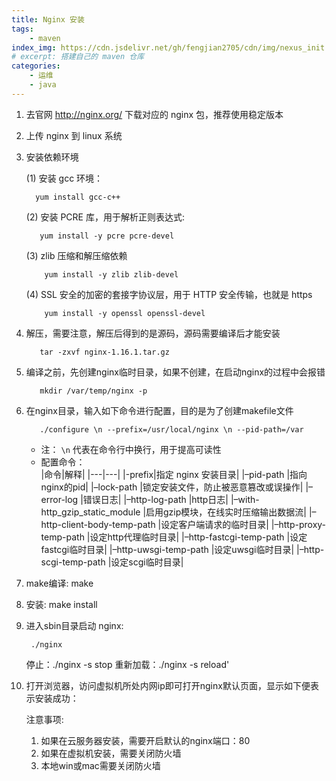 ```yaml
---
title: Nginx 安装
tags: 
    - maven
index_img: https://cdn.jsdelivr.net/gh/fengjian2705/cdn/img/nexus_init.jpg
# excerpt: 搭建自己的 maven 仓库
categories:
    - 运维
    - java
---
```


1. 去官网 http://nginx.org/ 下载对应的 nginx 包，推荐使用稳定版本

2. 上传 nginx 到 linux 系统

3. 安装依赖环境

    (1) 安装 gcc 环境：  
     ```shell
       yum install gcc-c++
    ```
    (2) 安装 PCRE 库，用于解析正则表达式: 
    ```shell
       yum install -y pcre pcre-devel
    ```
    (3) zlib 压缩和解压缩依赖
    ```shell
        yum install -y zlib zlib-devel 
    ```
    (4) SSL 安全的加密的套接字协议层，用于 HTTP 安全传输，也就是 https
    ```shell
        yum install -y openssl openssl-devel
    ```
 4. 解压，需要注意，解压后得到的是源码，源码需要编译后才能安装
    ```shell 
       tar -zxvf nginx-1.16.1.tar.gz
    ```
5. 编译之前，先创建nginx临时目录，如果不创建，在启动nginx的过程中会报错
    ```shell 
       mkdir /var/temp/nginx -p
    ```
6. 在nginx目录，输入如下命令进行配置，目的是为了创建makefile文件
    ```shell 
       ./configure \n --prefix=/usr/local/nginx \n --pid-path=/var 
   ```
   * 注： `\n` 代表在命令行中换行，用于提高可读性
   * 配置命令：  
     |命令|解释|
     |---|---|
     |-prefix|指定 nginx 安装目录|
     |–pid-path |指向nginx的pid|
     |–lock-path |锁定安装文件，防止被恶意篡改或误操作|
     |–error-log |错误日志|
     |–http-log-path |http日志|
     |–with-http_gzip_static_module |启用gzip模块，在线实时压缩输出数据流|
     |–http-client-body-temp-path |设定客户端请求的临时目录|
     |–http-proxy-temp-path |设定http代理临时目录|
     |–http-fastcgi-temp-path |设定fastcgi临时目录|
     |–http-uwsgi-temp-path |设定uwsgi临时目录|
     |–http-scgi-temp-path |设定scgi临时目录|
     
7. make编译: make
8. 安装: make install
9. 进入sbin目录启动 nginx:
    ```shell 
     ./nginx
    ```
   停止：./nginx -s stop
   重新加载：./nginx -s reload'
   
10. 打开浏览器，访问虚拟机所处内网ip即可打开nginx默认页面，显示如下便表示安装成功：
    
    注意事项:
    1. 如果在云服务器安装，需要开启默认的nginx端口：80
    2. 如果在虚拟机安装，需要关闭防火墙
    3. 本地win或mac需要关闭防火墙
